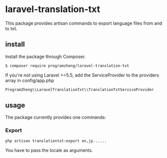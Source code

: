 # laravel-translation-txt
This package provides artisan commands to export language files from and to txt.
## install
Install the package through Composer.
```shell
$ composer require programzheng/laravel-translation-txt
```
If you're not using Laravel >=5.5, add the ServiceProvider to the providers array in config/app.php
```php
ProgramZheng\\LaravelTranslationTxt\\TranslationTxtServiceProvider
```
## usage
The package currently provides one commands:
### Export
```shell
php artisan translationtxt:export en,jp......
```
You have to pass the locale as arguments.
